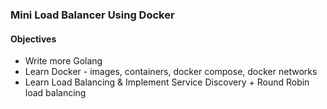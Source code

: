 ### Mini Load Balancer Using Docker
#### Objectives
- Write more Golang
- Learn Docker - images, containers, docker compose, docker networks
- Learn Load Balancing & Implement Service Discovery + Round Robin load balancing
